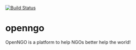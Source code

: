 [![Build Status](https://travis-ci.org/Eptikar-IT-Solutions/openngo.svg?branch=master)](https://travis-ci.org/Eptikar-IT-Solutions/openngo)

# openngo
OpenNGO is a platform to help NGOs better help the world! 
